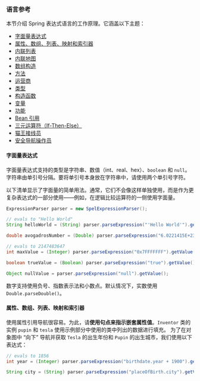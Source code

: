 ### 语言参考

本节介绍 Spring 表达式语言的工作原理。它涵盖以下主题：

- [字面量表达式](https://docs.spring.io/spring-framework/docs/6.0.0-M5/reference/html/core.html#expressions-ref-literal)
- [属性、数组、列表、映射和索引器](https://docs.spring.io/spring-framework/docs/6.0.0-M5/reference/html/core.html#expressions-properties-arrays)
- [内联列表](https://docs.spring.io/spring-framework/docs/6.0.0-M5/reference/html/core.html#expressions-inline-lists)
- [内联地图](https://docs.spring.io/spring-framework/docs/6.0.0-M5/reference/html/core.html#expressions-inline-maps)
- [数组构造](https://docs.spring.io/spring-framework/docs/6.0.0-M5/reference/html/core.html#expressions-array-construction)
- [方法](https://docs.spring.io/spring-framework/docs/6.0.0-M5/reference/html/core.html#expressions-methods)
- [运营商](https://docs.spring.io/spring-framework/docs/6.0.0-M5/reference/html/core.html#expressions-operators)
- [类型](https://docs.spring.io/spring-framework/docs/6.0.0-M5/reference/html/core.html#expressions-types)
- [构造函数](https://docs.spring.io/spring-framework/docs/6.0.0-M5/reference/html/core.html#expressions-constructors)
- [变量](https://docs.spring.io/spring-framework/docs/6.0.0-M5/reference/html/core.html#expressions-ref-variables)
- [功能](https://docs.spring.io/spring-framework/docs/6.0.0-M5/reference/html/core.html#expressions-ref-functions)
- [Bean 引用](https://docs.spring.io/spring-framework/docs/6.0.0-M5/reference/html/core.html#expressions-bean-references)
- [三元运算符（If-Then-Else）](https://docs.spring.io/spring-framework/docs/6.0.0-M5/reference/html/core.html#expressions-operator-ternary)
- [猫王接线员](https://docs.spring.io/spring-framework/docs/6.0.0-M5/reference/html/core.html#expressions-operator-elvis)
- [安全导航操作员](https://docs.spring.io/spring-framework/docs/6.0.0-M5/reference/html/core.html#expressions-operator-safe-navigation)

#### 字面量表达式

字面量表达式支持的类型是字符串、数值（int、real、hex）、`boolean` 和 `null`。字符串由单引号分隔。要将单引号本身放在字符串中，请使用两个单引号字符。

以下清单显示了字面量的简单用法。通常，它们不会像这样单独使用，而是作为更复杂表达式的一部分使用——例如，在逻辑比较运算符的一侧使用字面量。

``` java
ExpressionParser parser = new SpelExpressionParser();

// evals to "Hello World"
String helloWorld = (String) parser.parseExpression("'Hello World'").getValue();

double avogadrosNumber = (Double) parser.parseExpression("6.0221415E+23").getValue();

// evals to 2147483647
int maxValue = (Integer) parser.parseExpression("0x7FFFFFFF").getValue();

boolean trueValue = (Boolean) parser.parseExpression("true").getValue();

Object nullValue = parser.parseExpression("null").getValue();
```

数字支持使用负号、指数表示法和小数点。默认情况下，实数使用 `Double.parseDouble()`。

#### 属性、数组、列表、映射和索引器

使用属性引用导航很容易。为此，请**使用句点来指示嵌套属性值**。`Inventor` 类的实例 `pupin` 和 `tesla` 使用示例部分中使用的类中列出的数据进行填充。 为了在对象图中 “向下” 导航并获取 `Tesla` 的出生年份和 `Pupin` 的出生城市，我们使用以下表达式：

``` java
// evals to 1856
int year = (Integer) parser.parseExpression("birthdate.year + 1900").getValue(context);

String city = (String) parser.parseExpression("placeOfBirth.city").getValue(context);
```

